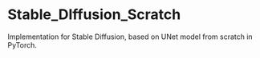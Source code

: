 # Stable_DIffusion_Scratch
Implementation for Stable Diffusion, based on UNet model from scratch in PyTorch.
